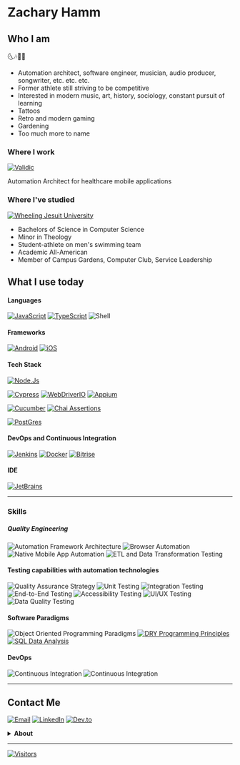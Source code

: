 # Zachary Hamm

## Who I am

🌜🎶🎵🌛

- Automation architect, software engineer, musician, audio producer, songwriter, etc. etc. etc.
- Former athlete still striving to be competitive
- Interested in modern music, art, history, sociology, constant pursuit of learning
- Tattoos
- Retro and modern gaming
- Gardening
- Too much more to name

### Where I work

[![Validic](https://img.shields.io/badge/Validic-Software%20Engineer%20II-F5F5F5?style=for-the-badge&labelColor=rgb(4%2C%2070%2C%20115))](https://validic.com/)

Automation Architect for healthcare mobile applications

### Where I've studied

[![Wheeling Jesuit University](https://img.shields.io/badge/-Wheeling%20Jesuit%20Univeristy-%23d90937?style=for-the-badge)](https://wheeling.edu/)

- Bachelors of Science in Computer Science
- Minor in Theology
- Student-athlete on men's swimming team
- Academic All-American
- Member of Campus Gardens, Computer Club, Service Leadership

## What I use today

#### Languages

[![JavaScript](https://img.shields.io/badge/JavaScript-323330?style=for-the-badge&logo=javascript&logoColor=F7DF1E)](https://www.javascript.com/)
[![TypeScript](https://img.shields.io/badge/TypeScript-007ACC?style=for-the-badge&logo=typescript&logoColor=F5F5F5)](https://www.typescriptlang.org/)
![Shell](https://img.shields.io/badge/Shell_Script-121011?style=for-the-badge&logo=gnu-bash&logoColor=white)

#### Frameworks

[![Android](https://img.shields.io/badge/Android-3DDC84?style=for-the-badge&logo=android&logoColor=F5FFFA)](https://www.android.com/)
[![iOS](https://img.shields.io/badge/iOS-000000?style=for-the-badge&logo=ios&logoColor=F5FFFA)](https://www.apple.com/ios/)

#### Tech Stack

[![Node.Js](https://img.shields.io/badge/Node.js-339933?style=for-the-badge&logo=nodedotjs&logoColor=white)](https://nodejs.org/)

[![Cypress](https://img.shields.io/badge/Cypress-17202C?style=for-the-badge&logo=cypress&logoColor=F5F5F5)](https://www.cypress.io/)
[![WebDriverIO](https://img.shields.io/badge/WebDriverIO-rgb(234%2C%2089%2C%206)?style=for-the-badge&logo=webdriverio&labelColor=F5F5F5)](https://www.webdriver.io/)
[![Appium](https://img.shields.io/badge/Appium-rgb(124%2C%2074%2C%20161)?style=for-the-badge&logo=appium)](https://appium.io/)

[![Cucumber](https://img.shields.io/badge/Cucumber-brightgreen?style=for-the-badge&logo=cucumber&labelColor=173647)](https://cucumber.io/)
[![Chai Assertions](https://img.shields.io/badge/chai-A30701?style=for-the-badge&logo=chai&logoColor=F5FFFA)](https://www.chaijs.com/)

[![PostGres](https://img.shields.io/badge/PostgreSQL-316192?style=for-the-badge&logo=postgresql&logoColor=white)](https://www.postgresql.org/)

#### DevOps and Continuous Integration

[![Jenkins](https://img.shields.io/badge/Jenkins-2F4F4F?style=for-the-badge&logo=Jenkins&logoColor=orange)](https://jenkins.io/)
[![Docker](https://img.shields.io/badge/Docker-F5F5F5?style=for-the-badge&logo=docker&logoColor=2CA5E0)](https://www.docker.com/)
[![Bitrise](https://img.shields.io/badge/Bitrise-760fc3?style=for-the-badge&logo=bitrise)](https://www.bitrise.io)

#### IDE

[![JetBrains](https://img.shields.io/badge/JetBrains%20Suite-173647?logo=jetbrains&style=for-the-badge)](https://www.jetbrains.com/)

***

### Skills

##### Quality Engineering

![Automation Framework Architecture](https://img.shields.io/badge/-Framework%20Architecture%20-663399?style=for-the-badge)
![Browser Automation](https://img.shields.io/badge/-Browser%20Automation%20-663399?style=for-the-badge)
![Native Mobile App Automation](https://img.shields.io/badge/-Native%20Mobile%20App%20Automation%20-663399?style=for-the-badge)
![ETL and Data Transformation Testing](https://img.shields.io/badge/-ETL/Data%20Engineering%20Automation%20-663399?style=for-the-badge)

#### Testing capabilities with automation technologies

![Quality Assurance Strategy](https://img.shields.io/badge/-Quality%20Assurance%20Strategy-6B8E23?style=for-the-badge)
![Unit Testing](https://img.shields.io/badge/-%20Unit%20And%20Spec-6B8E23?style=for-the-badge)
![Integration Testing](https://img.shields.io/badge/-%20Integration-6B8E23?style=for-the-badge)
![End-to-End Testing](https://img.shields.io/badge/-End--to--end-6B8E23?style=for-the-badge)
![Accessibility Testing](https://img.shields.io/badge/-%20Accessibility-6B8E23?style=for-the-badge)
![UI/UX Testing](https://img.shields.io/badge/-UI/UX-6B8E23?style=for-the-badge)
![Data Quality Testing](https://img.shields.io/badge/-Data%20Quality%20And%20ETL-6B8E23?style=for-the-badge)

#### Software Paradigms

![Object Oriented Programming Paradigms](https://img.shields.io/badge/-Object%20Oriented%20Paradigms-FFD700?style=for-the-badge)
[![DRY Programming Principles](https://img.shields.io/badge/-DRY%20Programming%20Principles-FFD700?style=for-the-badge)](https://en.wikipedia.org/wiki/Don%27t_repeat_yourself)
[![SQL Data Analysis](https://img.shields.io/badge/-Data%20Analysis%20And%20Reporting-FFD700?style=for-the-badge)](https://en.wikipedia.org/wiki/Don%27t_repeat_yourself)

#### DevOps

![Continuous Integration](https://img.shields.io/badge/-Continuous%20Integration-4682B4?style=for-the-badge)
![Continuous Integration](https://img.shields.io/badge/-Reporting-4682B4?style=for-the-badge)


***

## Contact Me
[![Email](https://img.shields.io/badge/Email-zjhamm304+hello@gmail.com-F5F5F5?style=for-the-badge&labelColor=EA4335&logo=gmail&logoColor=white)](mailto:zjhamm304+hello@gmail.com)
[![LinkedIn](https://img.shields.io/badge/LinkedIn-@hammzj-F5F5F5?style=for-the-badge&logo=linkedin&logoColor=white&labelColor=0077B5)](https://www.linkedin.com/in/hammzachj/)
[![Dev.to](https://img.shields.io/badge/dev.to-@zjhamm-F5F5F5?style=for-the-badge&logo=devdotto&logoColor=white&labelColor=0A0A0A)](https://dev.to/zjhamm)


<details>
<summary><b>About</b></summary>

- open-source contributions
- test strategy, design, and quality engineering questions
- JavaScript and Ruby development questions
- object-oriented design paradigms and modeling
- UI/UX testing
- music production
- anything else interesting


<!--
[![Spotify Artist](https://img.shields.io/badge/Spotify-Antisocial%20Rebellion-F5F5F5?&style=for-the-badge&logo=spotify&logoColor=1ED760&labelColor=0A0A0A)](https://open.spotify.com/artist/6MPyQEZvgsZSYtJ3NXLmWM)
-->
</details>



***
<!--
https://www.visitorbadge.io/

Want to keep track of your visitors?
You can keep track of your total hits and seven day visitor overview on our status page:
https://visitorbadge.io/status?path=https://github.com/hammzj

You can also make use of our API to receive the information if you want to integrate it in your system. The API is available at:
https://api.visitorbadge.io/api/status?path=https://github.com/hammzj - GET
-->

[![Visitors](https://api.visitorbadge.io/api/visitors?path=https%3A%2F%2Fgithub.com%2Fhammzj&label=Visitors&countColor=%23daa520)](https://visitorbadge.io/status?path=https%3A%2F%2Fgithub.com%2Fhammzj)

